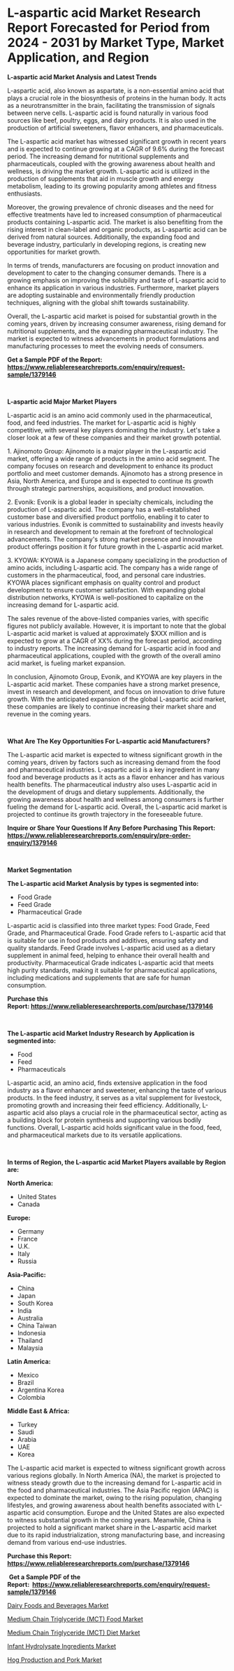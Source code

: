 <p><h1>L-aspartic acid Market Research Report Forecasted for Period from 2024 -  2031 by Market Type, Market Application, and Region</h1></p><p><strong>L-aspartic acid Market Analysis and Latest Trends</strong></p>
<p><p>L-aspartic acid, also known as aspartate, is a non-essential amino acid that plays a crucial role in the biosynthesis of proteins in the human body. It acts as a neurotransmitter in the brain, facilitating the transmission of signals between nerve cells. L-aspartic acid is found naturally in various food sources like beef, poultry, eggs, and dairy products. It is also used in the production of artificial sweeteners, flavor enhancers, and pharmaceuticals.</p><p>The L-aspartic acid market has witnessed significant growth in recent years and is expected to continue growing at a CAGR of 9.6% during the forecast period. The increasing demand for nutritional supplements and pharmaceuticals, coupled with the growing awareness about health and wellness, is driving the market growth. L-aspartic acid is utilized in the production of supplements that aid in muscle growth and energy metabolism, leading to its growing popularity among athletes and fitness enthusiasts.</p><p>Moreover, the growing prevalence of chronic diseases and the need for effective treatments have led to increased consumption of pharmaceutical products containing L-aspartic acid. The market is also benefiting from the rising interest in clean-label and organic products, as L-aspartic acid can be derived from natural sources. Additionally, the expanding food and beverage industry, particularly in developing regions, is creating new opportunities for market growth.</p><p>In terms of trends, manufacturers are focusing on product innovation and development to cater to the changing consumer demands. There is a growing emphasis on improving the solubility and taste of L-aspartic acid to enhance its application in various industries. Furthermore, market players are adopting sustainable and environmentally friendly production techniques, aligning with the global shift towards sustainability.</p><p>Overall, the L-aspartic acid market is poised for substantial growth in the coming years, driven by increasing consumer awareness, rising demand for nutritional supplements, and the expanding pharmaceutical industry. The market is expected to witness advancements in product formulations and manufacturing processes to meet the evolving needs of consumers.</p></p>
<p><strong>Get a Sample PDF of the Report:&nbsp; <a href="https://www.reliableresearchreports.com/enquiry/request-sample/1379146">https://www.reliableresearchreports.com/enquiry/request-sample/1379146</a></strong></p>
<p>&nbsp;</p>
<p><strong>L-aspartic acid Major Market Players</strong></p>
<p><p>L-aspartic acid is an amino acid commonly used in the pharmaceutical, food, and feed industries. The market for L-aspartic acid is highly competitive, with several key players dominating the industry. Let's take a closer look at a few of these companies and their market growth potential.</p><p>1. Ajinomoto Group: Ajinomoto is a major player in the L-aspartic acid market, offering a wide range of products in the amino acid segment. The company focuses on research and development to enhance its product portfolio and meet customer demands. Ajinomoto has a strong presence in Asia, North America, and Europe and is expected to continue its growth through strategic partnerships, acquisitions, and product innovation.</p><p>2. Evonik: Evonik is a global leader in specialty chemicals, including the production of L-aspartic acid. The company has a well-established customer base and diversified product portfolio, enabling it to cater to various industries. Evonik is committed to sustainability and invests heavily in research and development to remain at the forefront of technological advancements. The company's strong market presence and innovative product offerings position it for future growth in the L-aspartic acid market.</p><p>3. KYOWA: KYOWA is a Japanese company specializing in the production of amino acids, including L-aspartic acid. The company has a wide range of customers in the pharmaceutical, food, and personal care industries. KYOWA places significant emphasis on quality control and product development to ensure customer satisfaction. With expanding global distribution networks, KYOWA is well-positioned to capitalize on the increasing demand for L-aspartic acid.</p><p>The sales revenue of the above-listed companies varies, with specific figures not publicly available. However, it is important to note that the global L-aspartic acid market is valued at approximately $XXX million and is expected to grow at a CAGR of XX% during the forecast period, according to industry reports. The increasing demand for L-aspartic acid in food and pharmaceutical applications, coupled with the growth of the overall amino acid market, is fueling market expansion.</p><p>In conclusion, Ajinomoto Group, Evonik, and KYOWA are key players in the L-aspartic acid market. These companies have a strong market presence, invest in research and development, and focus on innovation to drive future growth. With the anticipated expansion of the global L-aspartic acid market, these companies are likely to continue increasing their market share and revenue in the coming years.</p></p>
<p>&nbsp;</p>
<p><strong>What Are The Key Opportunities For L-aspartic acid Manufacturers?</strong></p>
<p><p>The L-aspartic acid market is expected to witness significant growth in the coming years, driven by factors such as increasing demand from the food and pharmaceutical industries. L-aspartic acid is a key ingredient in many food and beverage products as it acts as a flavor enhancer and has various health benefits. The pharmaceutical industry also uses L-aspartic acid in the development of drugs and dietary supplements. Additionally, the growing awareness about health and wellness among consumers is further fueling the demand for L-aspartic acid. Overall, the L-aspartic acid market is projected to continue its growth trajectory in the foreseeable future.</p></p>
<p><strong>Inquire or Share Your Questions If Any Before Purchasing This Report: <a href="https://www.reliableresearchreports.com/enquiry/pre-order-enquiry/1379146">https://www.reliableresearchreports.com/enquiry/pre-order-enquiry/1379146</a></strong></p>
<p>&nbsp;</p>
<p><strong>Market Segmentation</strong></p>
<p><strong>The L-aspartic acid Market Analysis by types is segmented into:</strong></p>
<p><ul><li>Food Grade</li><li>Feed Grade</li><li>Pharmaceutical Grade</li></ul></p>
<p><p>L-aspartic acid is classified into three market types: Food Grade, Feed Grade, and Pharmaceutical Grade. Food Grade refers to L-aspartic acid that is suitable for use in food products and additives, ensuring safety and quality standards. Feed Grade involves L-aspartic acid used as a dietary supplement in animal feed, helping to enhance their overall health and productivity. Pharmaceutical Grade indicates L-aspartic acid that meets high purity standards, making it suitable for pharmaceutical applications, including medications and supplements that are safe for human consumption.</p></p>
<p><strong>Purchase this Report:&nbsp;<a href="https://www.reliableresearchreports.com/purchase/1379146">https://www.reliableresearchreports.com/purchase/1379146</a></strong></p>
<p>&nbsp;</p>
<p><strong>The L-aspartic acid Market Industry Research by Application is segmented into:</strong></p>
<p><ul><li>Food</li><li>Feed</li><li>Pharmaceuticals</li></ul></p>
<p><p>L-aspartic acid, an amino acid, finds extensive application in the food industry as a flavor enhancer and sweetener, enhancing the taste of various products. In the feed industry, it serves as a vital supplement for livestock, promoting growth and increasing their feed efficiency. Additionally, L-aspartic acid also plays a crucial role in the pharmaceutical sector, acting as a building block for protein synthesis and supporting various bodily functions. Overall, L-aspartic acid holds significant value in the food, feed, and pharmaceutical markets due to its versatile applications.</p></p>
<p>&nbsp;</p>
<p><strong>In terms of Region, the L-aspartic acid Market Players available by Region are:</strong></p>
<p>
    <p> <strong> North America: </strong>
        <ul>
            <li>United States</li>
            <li>Canada</li>
        </ul>
        </p> 
    <p> <strong> Europe: </strong>
        <ul>
            <li>Germany</li>
            <li>France</li>
            <li>U.K.</li>
            <li>Italy</li>
            <li>Russia</li>
        </ul>
        </p> 
    <p> <strong> Asia-Pacific: </strong>
        <ul>
            <li>China</li>
            <li>Japan</li>
            <li>South Korea</li>
            <li>India</li>
            <li>Australia</li>
            <li>China Taiwan</li>
            <li>Indonesia</li>
            <li>Thailand</li>
            <li>Malaysia</li>
        </ul>
        </p> 
    <p> <strong> Latin America: </strong>
        <ul>
            <li>Mexico</li>
            <li>Brazil</li>
            <li>Argentina Korea</li>
            <li>Colombia</li>
        </ul>
        </p> 
    <p> <strong> Middle East & Africa: </strong>
        <ul>
            <li>Turkey</li>
            <li>Saudi</li>
            <li>Arabia</li>
            <li>UAE</li>
            <li>Korea</li>
        </ul>
    </p>
    </p>
<p><p>The L-aspartic acid market is expected to witness significant growth across various regions globally. In North America (NA), the market is projected to witness steady growth due to the increasing demand for L-aspartic acid in the food and pharmaceutical industries. The Asia Pacific region (APAC) is expected to dominate the market, owing to the rising population, changing lifestyles, and growing awareness about health benefits associated with L-aspartic acid consumption. Europe and the United States are also expected to witness substantial growth in the coming years. Meanwhile, China is projected to hold a significant market share in the L-aspartic acid market due to its rapid industrialization, strong manufacturing base, and increasing demand from various end-use industries.</p></p>
<p><strong>Purchase this Report: <a href="https://www.reliableresearchreports.com/purchase/1379146">https://www.reliableresearchreports.com/purchase/1379146</a></strong></p>
<p>&nbsp;<strong>Get a Sample PDF of the Report:&nbsp;&nbsp;<a href="https://www.reliableresearchreports.com/enquiry/request-sample/1379146">https://www.reliableresearchreports.com/enquiry/request-sample/1379146</a></strong></p>
<p><strong></strong></p>
<p><p><a href="https://github.com/marloy8/Market-Research-Report-List-2/blob/main/dairy-foods-and-beverages-market.md">Dairy Foods and Beverages Market</a></p><p><a href="https://github.com/maliyahmorrow6654/Market-Research-Report-List-2/blob/main/medium-chain-triglyceride-mct-food-market.md">Medium Chain Triglyceride (MCT) Food Market</a></p><p><a href="https://github.com/abdelrhmankishk22/Market-Research-Report-List-2/blob/main/medium-chain-triglyceride-mct-diet-market.md">Medium Chain Triglyceride (MCT) Diet Market</a></p><p><a href="https://github.com/aliciawhite5576/Market-Research-Report-List-2/blob/main/infant-hydrolysate-ingredients-market.md">Infant Hydrolysate Ingredients Market</a></p><p><a href="https://github.com/mahnoor2003/Market-Research-Report-List-2/blob/main/hog-production-and-pork-market.md">Hog Production and Pork Market</a></p></p>